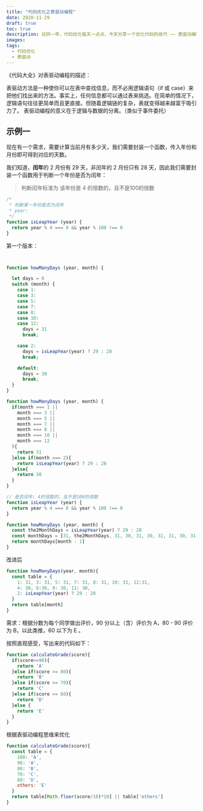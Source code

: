 ```yaml
---
title: "代码优化之表驱动编程"
date: 2020-11-29
draft: true
toc: true
description: 日拱一卒，代码优化每天一点点，今天分享一个优化代码的技巧 —— 表驱动编程
images:
tags: 
  - 代码优化
  - 表驱动
---
```



《代码大全》对表驱动编程的描述：

表驱动方法是一种使你可以在表中查找信息，而不必用逻辑语句（if 或 case）来把他们找出来的方法。事实上，任何信息都可以通过表来挑选。在简单的情况下，逻辑语句往往更简单而且更直接。但随着逻辑链的复杂，表就变得越来越富于吸引力了。
表驱动编程的意义在于逻辑与数据的分离。（类似于事件委托）



## 示例一

现在有一个需求，需要计算当前月有多少天，我们需要封装一个函数，传入年份和月份即可得到对应的天数。

我们知道，**闰年**的 2 月份有 29 天，非闰年的 2 月份只有 28 天，因此我们需要封装一个函数用于判断一个年份是否为闰年：

> 判断闰年标准为 该年份是 4 的倍数的，且不是100的倍数

```js
/*
 * 判断某一年份是否为闰年
 * year: 
 */
function isLeapYear (year) {
  return year % 4 === 0 && year % 100 !== 0
}
```

第一个版本：

```js


function howManyDays (year, month) {

  let days = 0
  switch (month) {
    case 1:
    case 3:
    case 5:
    case 7:
    case 8:
    case 10:
    case 12:
      days = 31
      break;

    case 2:
      days = isLeapYear(year) ? 29 : 28
      break;

    default:
      days = 30
      break;
  }
}
```

```js
function howManyDays (year, month) {
  if(month === 1 ||
    month === 3 ||
    month === 5 ||
    month === 7 ||
    month === 8 ||
    month === 10 ||
    month === 12
  ){
    return 31
  }else if(month === 2){
    return isLeapYear(year) ? 29 : 28
  }else{
    return 30
  }
}
```

```js
// 是否闰年: 4的倍数的，且不是100的倍数
function isLeapYear (year) {
  return year % 4 === 0 && year % 100 !== 0
}

function howMonyDays (year, month) {
  const the2MonthDays = isLeapYear(year) ? 29 : 28
  const monthDays = [31, the2MonthDays, 31, 30, 31, 30, 31, 31, 30, 31, 30, 31]
  return monthDays[month - 1]
}
```

改进后

```js
function howManyDays(year, month){
  const table = {
    1: 31, 3: 31, 5: 31, 7: 31, 8: 31, 10: 31, 12:31,
    4: 30, 6:30, 9: 30, 11: 30,
    2: isLeapYear(year) ? 29 : 28
  }
  return table[month]
}
```

需求：根据分数为每个同学做出评价，90 分以上（含）评价为 A，80 - 90 评价为 B，以此类推，60 以下为 E 。

按照直观感受，写出来的代码如下：

```js
function calculateGrade(score){
  if(score>=90){
    return 'A'
  }else if(score >= 80){
    return 'B'
  }else if(score >= 70){
    return 'C'
  }else if(score >= 60){
    return 'D'
  }else {
    return 'E'
  }
}
```

根据表驱动编程思维来优化

```js
function calculateGrade(score){
  const table = {
    100: 'A',
    90: 'A',
    80: 'B',
    70: 'C',
    60: 'D',
    others: 'E'
  }
  return table[Math.floor(score/10)*10] || table['others']
}
```


